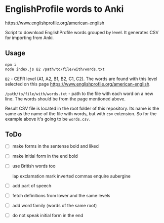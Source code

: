 # EnglishProfile words to Anki

https://www.englishprofile.org/american-english

Script to download EnglishProfile words grouped by level. It generates CSV for importing from Anki.

## Usage
```bash
npm i
node index.js B2 /path/to/file/with/words.txt
```

`B2` - CEFR level (A1, A2, B1, B2, C1, C2). The words are found with this level selected on this page https://www.englishprofile.org/american-english.

`/path/to/file/with/words.txt` - path to the file with each word on a new line. The words should be from the page mentioned above.

Result CSV file is located in the root folder of this repository. Its name is the same as the name of the file with words, but with `csv` extension. So for the example above it's going to be `words.csv`.

## ToDo

- [ ] make forms in the sentense bold and liked
- [ ] make initial form in the end bold
- [ ] use British words too

    lap
    exclamation mark
    inverted commas
    enquire
    aubergine

- [ ] add part of speech
- [ ] fetch definitions from lower and the same levels
- [ ] add word family (words of the same root)
- [ ] do not speak initial form in the end
